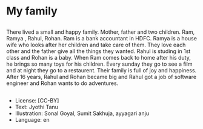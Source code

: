 # My family

##
There lived a small and happy family. Mother, father and two children. Ram, Ramya , Rahul, Rohan. Ram is a bank accountant in HDFC. Ramya is a house wife who looks after her children and take care of them. They love each other and the father give all the things they wanted. Rahul is studing in 1st class and Rohan is a baby. When Ram comes back to home after his duty, he brings so many toys for his children. Every sunday they go to see a film and at night they go to a restaurent. Their family is full of joy and happiness. After 16 years, Rahul and Rohan became big and Rahul got a job of software engineer and Rohan wants to do adventures.

##
* License: [CC-BY]
* Text: Jyothi Tanu
* Illustration: Sonal Goyal, Sumit Sakhuja, ayyagari anju
* Language: en
